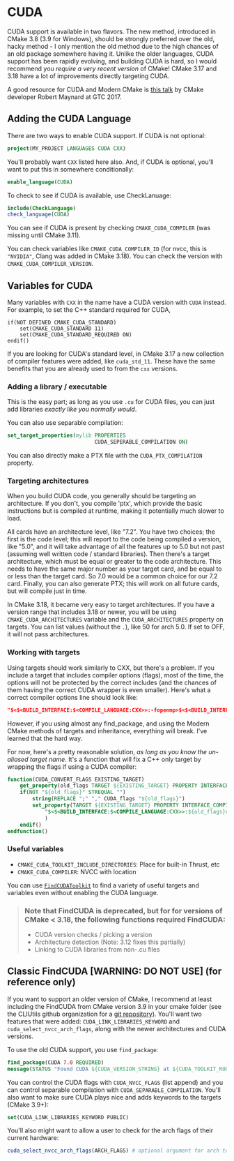# CUDA

CUDA support is available in two flavors. The new method, introduced in CMake 3.8 (3.9 for Windows), should be strongly preferred over the old, hacky method - I only mention the old method due to the high chances of an old package somewhere having it. Unlike the older languages, CUDA support has been rapidly evolving, and building CUDA is hard, so I would recommend you *require a very recent version* of CMake! CMake 3.17 and 3.18 have a lot of improvements directly targeting CUDA.

A good resource for CUDA and Modern CMake is [this talk](http://on-demand.gputechconf.com/gtc/2017/presentation/S7438-robert-maynard-build-systems-combining-cuda-and-machine-learning.pdf) by CMake developer Robert Maynard at GTC 2017.


## Adding the CUDA Language

There are two ways to enable CUDA support. If CUDA is not optional:

```cmake
project(MY_PROJECT LANGUAGES CUDA CXX)
```

You'll probably want `CXX` listed here also. And, if CUDA is optional, you'll
want to put this in somewhere conditionally:

```cmake
enable_language(CUDA)
```

To check to see if CUDA is available, use CheckLanuage:

```cmake
include(CheckLanguage)
check_language(CUDA)
```

You can see if CUDA is present by checking `CMAKE_CUDA_COMPILER` (was missing
until CMake 3.11).  

You can check variables like `CMAKE_CUDA_COMPILER_ID` (for nvcc, this is
`"NVIDIA"`, Clang was added in CMake 3.18).  You can check the version with
`CMAKE_CUDA_COMPILER_VERSION`.

## Variables for CUDA

Many variables with `CXX` in the name have a CUDA version with `CUDA` instead.
For example, to set the C++ standard required for CUDA,

```
if(NOT DEFINED CMAKE_CUDA_STANDARD)
    set(CMAKE_CUDA_STANDARD 11)
    set(CMAKE_CUDA_STANDARD_REQUIRED ON)
endif()
```

If you are looking for CUDA's standard level, in CMake 3.17 a new collection of
compiler features were added, like `cuda_std_11`. These have the same benefits that
you are already used to from the `cxx` versions.

### Adding a library / executable

This is the easy part; as long as you use `.cu` for CUDA files, you can just add libraries *exactly like you normally would*.

You can also use separable compilation:

```cmake
set_target_properties(mylib PROPERTIES
                            CUDA_SEPERABLE_COMPILATION ON)
```

You can also directly make a PTX file with the `CUDA_PTX_COMPILATION` property.

### Targeting architectures 

When you build CUDA code, you generally should be targeting an architecture. If you don't, you compile 'ptx', which provide the basic instructions but is compiled at runtime, making it potentially much slower to load.

All cards have an architecture level, like "7.2". You have two choices; the first is the code level; this will report to the code being compiled a version, like "5.0", and it will take advantage of all the features up to 5.0 but not past (assuming well written code / standard libraries). Then there's a target architecture, which must be equal or greater to the code architecture. This needs to have the same major number as your target card, and be equal to or less than the target card. So 7.0 would be a common choice for our 7.2 card. Finally, you can also generate PTX; this will work on all future cards, but will compile just in time.

In CMake 3.18, it became very easy to target architectures. If you have a version range that includes 3.18 or newer, you will be using `CMAKE_CUDA_ARCHITECTURES` variable and the `CUDA_ARCHITECTURES` property on targets. You can list values (without the `.`), like 50 for arch 5.0. If set to OFF, it will not pass architectures.

### Working with targets

Using targets should work similarly to CXX, but there's a problem. If you include a target that includes compiler options (flags), most of the time, the options will not be protected by the correct includes (and the chances of them having the correct CUDA wrapper is even smaller). Here's what a correct compiler options line should look like:

```cmake
"$<$<BUILD_INTERFACE:$<COMPILE_LANGUAGE:CXX>>:-fopenmp>$<$<BUILD_INTERFACE:$<COMPILE_LANGUAGE:CUDA>>:-Xcompiler=-fopenmp>"
```

However, if you using almost any find_package, and using the Modern CMake methods of targets and inheritance, everything will break. I've learned that the hard way.

For now, here's a pretty reasonable solution, _as long as you know the un-aliased target name_. It's a function that will fix a C++ only target by wrapping the flags if using a CUDA compiler:

```cmake
function(CUDA_CONVERT_FLAGS EXISTING_TARGET)
    get_property(old_flags TARGET ${EXISTING_TARGET} PROPERTY INTERFACE_COMPILE_OPTIONS)
    if(NOT "${old_flags}" STREQUAL "")
        string(REPLACE ";" "," CUDA_flags "${old_flags}")
        set_property(TARGET ${EXISTING_TARGET} PROPERTY INTERFACE_COMPILE_OPTIONS
            "$<$<BUILD_INTERFACE:$<COMPILE_LANGUAGE:CXX>>:${old_flags}>$<$<BUILD_INTERFACE:$<COMPILE_LANGUAGE:CUDA>>:-Xcompiler=${CUDA_flags}>"
            )
    endif()
endfunction()
```

### Useful variables

* `CMAKE_CUDA_TOOLKIT_INCLUDE_DIRECTORIES`: Place for built-in Thrust, etc
* `CMAKE_CUDA_COMPILER`: NVCC with location

You can use
[`FindCUDAToolkit`](https://cmake.org/cmake/help/git-stage/module/FindCUDAToolkit.html)
to find a variety of useful targets and variables even without enabling the
CUDA language.

> ### Note that FindCUDA is deprecated, but for for versions of CMake < 3.18, the following functions required FindCUDA:
> 
> * CUDA version checks / picking a version
> * Architecture detection (Note: 3.12 fixes this partially)
> * Linking to CUDA libraries from non-.cu files

## Classic FindCUDA [WARNING: DO NOT USE] (for reference only)

If you want to support an older version of CMake, I recommend at least including the FindCUDA from CMake version 3.9 in your cmake folder (see the CLIUtils github organization for a [git repository](https://github.com/CLIUtils/cuda_support)). You'll want two features that were added: `CUDA_LINK_LIBRARIES_KEYWORD` and `cuda_select_nvcc_arch_flags`, along with the newer architectures and CUDA versions.

To use the old CUDA support, you use `find_package`:

```cmake
find_package(CUDA 7.0 REQUIRED)
message(STATUS "Found CUDA ${CUDA_VERSION_STRING} at ${CUDA_TOOLKIT_ROOT_DIR}")
```

You can control the CUDA flags with `CUDA_NVCC_FLAGS` (list append) and you can control separable compilation with `CUDA_SEPARABLE_COMPILATION`. You'll also want to make sure CUDA plays nice and adds keywords to the targets (CMake 3.9+):

```cmake
set(CUDA_LINK_LIBRARIES_KEYWORD PUBLIC)
```

You'll also might want to allow a user to check for the arch flags of their current hardware:

```cmake
cuda_select_nvcc_arch_flags(ARCH_FLAGS) # optional argument for arch to add
```


